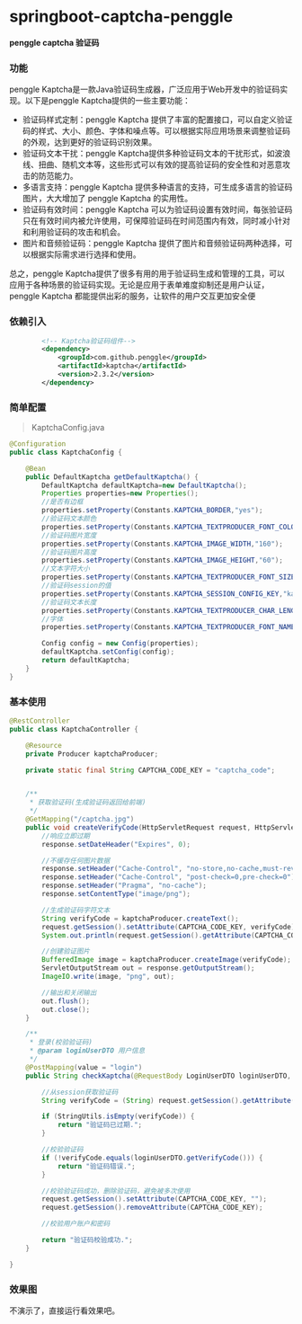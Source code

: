 # springboot-captcha-penggle


**penggle captcha 验证码**

### 功能

penggle Kaptcha是一款Java验证码生成器，广泛应用于Web开发中的验证码实现。以下是penggle Kaptcha提供的一些主要功能：
- 验证码样式定制：penggle Kaptcha 提供了丰富的配置接口，可以自定义验证码的样式、大小、颜色、字体和噪点等。可以根据实际应用场景来调整验证码的外观，达到更好的验证码识别效果。
- 验证码文本干扰：penggle Kaptcha提供多种验证码文本的干扰形式，如波浪线、扭曲、随机文本等，这些形式可以有效的提高验证码的安全性和对恶意攻击的防范能力。
- 多语言支持：penggle Kaptcha 提供多种语言的支持，可生成多语言的验证码图片，大大增加了 penggle Kaptcha 的实用性。
- 验证码有效时间：penggle Kaptcha 可以为验证码设置有效时间，每张验证码只在有效时间内被允许使用，可保障验证码在时间范围内有效，同时减小针对和利用验证码的攻击和机会。
- 图片和音频验证码：penggle Kaptcha 提供了图片和音频验证码两种选择，可以根据实际需求进行选择和使用。

总之，penggle Kaptcha提供了很多有用的用于验证码生成和管理的工具，可以应用于各种场景的验证码实现。无论是应用于表单难度抑制还是用户认证， penggle Kaptcha 都能提供出彩的服务，让软件的用户交互更加安全便

### 依赖引入

```xml
        <!-- Kaptcha验证码组件-->
        <dependency>
            <groupId>com.github.penggle</groupId>
            <artifactId>kaptcha</artifactId>
            <version>2.3.2</version>
        </dependency>
```

### 简单配置

> KaptchaConfig.java

```java
@Configuration
public class KaptchaConfig {

    @Bean
    public DefaultKaptcha getDefaultKaptcha() {
        DefaultKaptcha defaultKaptcha=new DefaultKaptcha();
        Properties properties=new Properties();
        //是否有边框
        properties.setProperty(Constants.KAPTCHA_BORDER,"yes");
        //验证码文本颜色
        properties.setProperty(Constants.KAPTCHA_TEXTPRODUCER_FONT_COLOR,"blue");
        //验证码图片宽度
        properties.setProperty(Constants.KAPTCHA_IMAGE_WIDTH,"160");
        //验证码图片高度
        properties.setProperty(Constants.KAPTCHA_IMAGE_HEIGHT,"60");
        //文本字符大小
        properties.setProperty(Constants.KAPTCHA_TEXTPRODUCER_FONT_SIZE,"38");
        //验证码session的值
        properties.setProperty(Constants.KAPTCHA_SESSION_CONFIG_KEY,"kaptchaCode");
        //验证码文本长度
        properties.setProperty(Constants.KAPTCHA_TEXTPRODUCER_CHAR_LENGTH,"4");
        //字体
        properties.setProperty(Constants.KAPTCHA_TEXTPRODUCER_FONT_NAMES, "宋体,楷体,微软雅黑");

        Config config = new Config(properties);
        defaultKaptcha.setConfig(config);
        return defaultKaptcha;
    }
}

```

### 基本使用

```java
@RestController
public class KaptchaController {

    @Resource
    private Producer kaptchaProducer;

    private static final String CAPTCHA_CODE_KEY = "captcha_code";


    /**
     * 获取验证码(生成验证码返回给前端)
     */
    @GetMapping("/captcha.jpg")
    public void createVerifyCode(HttpServletRequest request, HttpServletResponse response) throws IOException {
        //响应立即过期
        response.setDateHeader("Expires", 0);

        //不缓存任何图片数据
        response.setHeader("Cache-Control", "no-store,no-cache,must-revalidate");
        response.setHeader("Cache-Control", "post-check=0,pre-check=0");
        response.setHeader("Pragma", "no-cache");
        response.setContentType("image/png");

        //生成验证码字符文本
        String verifyCode = kaptchaProducer.createText();
        request.getSession().setAttribute(CAPTCHA_CODE_KEY, verifyCode);
        System.out.println(request.getSession().getAttribute(CAPTCHA_CODE_KEY));

        //创建验证图片
        BufferedImage image = kaptchaProducer.createImage(verifyCode);
        ServletOutputStream out = response.getOutputStream();
        ImageIO.write(image, "png", out);

        //输出和关闭输出
        out.flush();
        out.close();
    }

    /**
     * 登录(校验验证码)
     * @param loginUserDTO 用户信息
     */
    @PostMapping(value = "login")
    public String checkKaptcha(@RequestBody LoginUserDTO loginUserDTO, HttpServletRequest request) {

        //从session获取验证码
        String verifyCode = (String) request.getSession().getAttribute(CAPTCHA_CODE_KEY);

        if (StringUtils.isEmpty(verifyCode)) {
            return "验证码已过期.";
        }

        //校验验证码
        if (!verifyCode.equals(loginUserDTO.getVerifyCode())) {
            return "验证码错误.";
        }

        //校验验证码成功，删除验证码，避免被多次使用
        request.getSession().setAttribute(CAPTCHA_CODE_KEY, "");
        request.getSession().removeAttribute(CAPTCHA_CODE_KEY);

        //校验用户账户和密码

        return "验证码校验成功.";
    }

}

```

### 效果图

不演示了，直接运行看效果吧。

